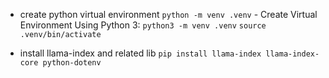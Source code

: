 - create python virtual environment
 ```python -m venv .venv```
        - Create Virtual Environment Using Python 3:
        ```python3 -m venv .venv```
        ```source .venv/bin/activate```

- install llama-index and related lib
    ```pip install llama-index llama-index-core python-dotenv```